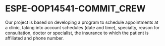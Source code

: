# ESPE-OOP14541-COMMIT_CREW
Our project is based on developing a program to schedule appointments at a clinic, taking into account schedules (date and time), specialty, reason for consultation, doctor or specialist, the insurance to which the patient is affiliated and phone number.
